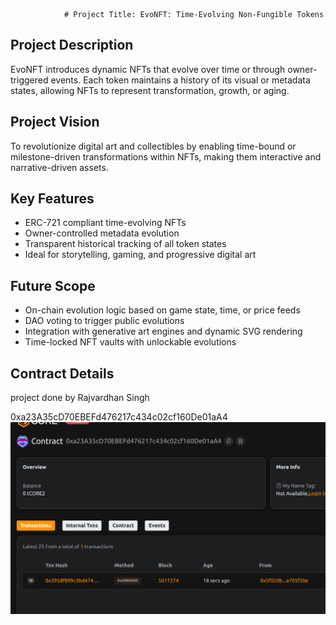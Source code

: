                 # Project Title: EvoNFT: Time-Evolving Non-Fungible Tokens

## Project Description

EvoNFT introduces dynamic NFTs that evolve over time or through owner-triggered events. Each token maintains a history of its visual or metadata states, allowing NFTs to represent transformation, growth, or aging.

## Project Vision

To revolutionize digital art and collectibles by enabling time-bound or milestone-driven transformations within NFTs, making them interactive and narrative-driven assets.

## Key Features

- ERC-721 compliant time-evolving NFTs
- Owner-controlled metadata evolution
- Transparent historical tracking of all token states
- Ideal for storytelling, gaming, and progressive digital art

## Future Scope

- On-chain evolution logic based on game state, time, or price feeds
- DAO voting to trigger public evolutions
- Integration with generative art engines and dynamic SVG rendering
- Time-locked NFT vaults with unlockable evolutions

## Contract Details
project done by Rajvardhan Singh 

0xa23A35cD70EBEFd476217c434c02cf160De01aA4
![alt text](image.png)